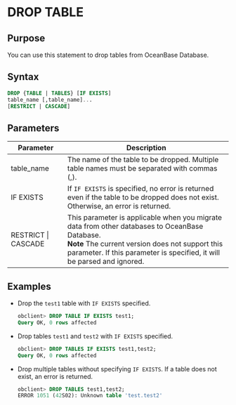 # DROP TABLE

## Purpose

You can use this statement to drop tables from OceanBase Database.

## Syntax

```sql
DROP {TABLE | TABLES} [IF EXISTS]
table_name [,table_name]...
[RESTRICT | CASCADE]
```

## Parameters

| **Parameter** | **Description** |
|---------------------|------------------------------------------------------------------------------------------------|
| table_name | The name of the table to be dropped. Multiple table names must be separated with commas (,).  |
| IF EXISTS | If `IF EXISTS` is specified, no error is returned even if the table to be dropped does not exist. Otherwise, an error is returned.  |
| RESTRICT \| CASCADE | This parameter is applicable when you migrate data from other databases to OceanBase Database.  <br>**Note** The current version does not support this parameter. If this parameter is specified, it will be parsed and ignored.</br>  |

## Examples

* Drop the `test1` table with `IF EXISTS` specified.

   ```sql
   obclient> DROP TABLE IF EXISTS test1;
   Query OK, 0 rows affected
   ```

* Drop tables `test1` and `test2` with `IF EXISTS` specified.

   ```sql
   obclient> DROP TABLES IF EXISTS test1,test2;
   Query OK, 0 rows affected
   ```

* Drop multiple tables without specifying `IF EXISTS`. If a table does not exist, an error is returned.

   ```sql
   obclient> DROP TABLES test1,test2;
   ERROR 1051 (42S02): Unknown table 'test.test2'
   ```
